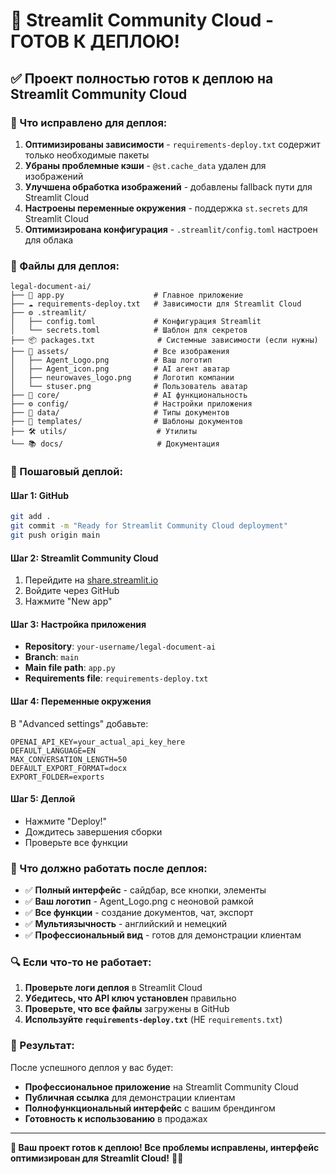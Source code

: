 # 🚀 Streamlit Community Cloud - ГОТОВ К ДЕПЛОЮ!

## ✅ **Проект полностью готов к деплою на Streamlit Community Cloud**

### **🔧 Что исправлено для деплоя:**

1. **Оптимизированы зависимости** - `requirements-deploy.txt` содержит только необходимые пакеты
2. **Убраны проблемные кэши** - `@st.cache_data` удален для изображений
3. **Улучшена обработка изображений** - добавлены fallback пути для Streamlit Cloud
4. **Настроены переменные окружения** - поддержка `st.secrets` для Streamlit Cloud
5. **Оптимизирована конфигурация** - `.streamlit/config.toml` настроен для облака

### **📁 Файлы для деплоя:**

```
legal-document-ai/
├── 🚀 app.py                    # Главное приложение
├── ☁️ requirements-deploy.txt   # Зависимости для Streamlit Cloud
├── ⚙️ .streamlit/
│   ├── config.toml             # Конфигурация Streamlit
│   └── secrets.toml            # Шаблон для секретов
├── 📦 packages.txt              # Системные зависимости (если нужны)
├── 🎨 assets/                   # Все изображения
│   ├── Agent_Logo.png          # Ваш логотип
│   ├── Agent_icon.png          # AI агент аватар
│   ├── neurowaves_logo.png     # Логотип компании
│   └── stuser.png              # Пользователь аватар
├── 🧠 core/                     # AI функциональность
├── ⚙️ config/                   # Настройки приложения
├── 📄 data/                     # Типы документов
├── 📝 templates/                # Шаблоны документов
├── 🛠️ utils/                    # Утилиты
└── 📚 docs/                     # Документация
```

### **🚀 Пошаговый деплой:**

#### **Шаг 1: GitHub**
```bash
git add .
git commit -m "Ready for Streamlit Community Cloud deployment"
git push origin main
```

#### **Шаг 2: Streamlit Community Cloud**
1. Перейдите на [share.streamlit.io](https://share.streamlit.io)
2. Войдите через GitHub
3. Нажмите "New app"

#### **Шаг 3: Настройка приложения**
- **Repository**: `your-username/legal-document-ai`
- **Branch**: `main`
- **Main file path**: `app.py`
- **Requirements file**: `requirements-deploy.txt`

#### **Шаг 4: Переменные окружения**
В "Advanced settings" добавьте:
```
OPENAI_API_KEY=your_actual_api_key_here
DEFAULT_LANGUAGE=EN
MAX_CONVERSATION_LENGTH=50
DEFAULT_EXPORT_FORMAT=docx
EXPORT_FOLDER=exports
```

#### **Шаг 5: Деплой**
- Нажмите "Deploy!"
- Дождитесь завершения сборки
- Проверьте все функции

### **🎯 Что должно работать после деплоя:**

- ✅ **Полный интерфейс** - сайдбар, все кнопки, элементы
- ✅ **Ваш логотип** - Agent_Logo.png с неоновой рамкой
- ✅ **Все функции** - создание документов, чат, экспорт
- ✅ **Мультиязычность** - английский и немецкий
- ✅ **Профессиональный вид** - готов для демонстрации клиентам

### **🔍 Если что-то не работает:**

1. **Проверьте логи деплоя** в Streamlit Cloud
2. **Убедитесь, что API ключ установлен** правильно
3. **Проверьте, что все файлы** загружены в GitHub
4. **Используйте `requirements-deploy.txt`** (НЕ `requirements.txt`)

### **📱 Результат:**

После успешного деплоя у вас будет:
- **Профессиональное приложение** на Streamlit Community Cloud
- **Публичная ссылка** для демонстрации клиентам
- **Полнофункциональный интерфейс** с вашим брендингом
- **Готовность к использованию** в продажах

---

**🎉 Ваш проект готов к деплою! Все проблемы исправлены, интерфейс оптимизирован для Streamlit Cloud!** 🚀✨
